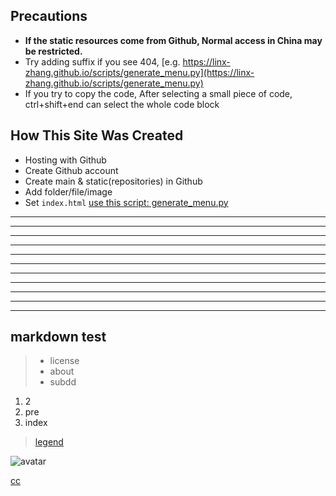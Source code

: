 
## Precautions

- **If the static resources come from Github, Normal access in China may be restricted.**
- Try adding suffix if you see 404, [e.g. https://linx-zhang.github.io/scripts/generate_menu.py](https://linx-zhang.github.io/scripts/generate_menu.py)
- If you try to copy the code, After selecting a small piece of code, ctrl+shift+end can select the whole code block


## How This Site Was Created

- Hosting with Github
- Create Github account
- Create main & static(repositories) in Github
- Add folder/file/image
- Set `index.html` [use this script: generate_menu.py](https://linx-zhang.github.io/scripts/generate_menu.py)

---
---
---
---
---
---
---
---
---
---
---

## markdown test

> - license
> - about
> - subdd

1. 2
2. pre
3. index

> [legend](https://github.com/linx-zhang/static/blob/main/icon/logo.jpg?raw=true)

![avatar](https://github.com/linx-zhang/static/blob/main/icon/logo.jpg?raw=true)

[cc](../README.md)
